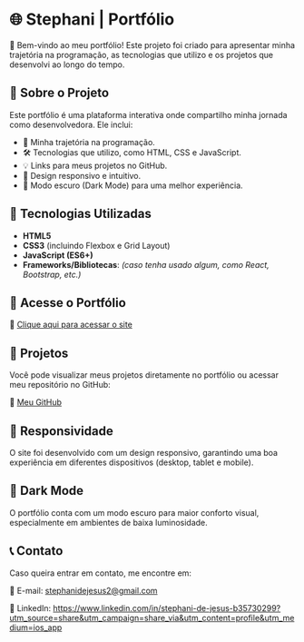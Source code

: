 # 🌐 Stephani | Portfólio  

🚀 Bem-vindo ao meu portfólio! Este projeto foi criado para apresentar minha trajetória na programação, as tecnologias que utilizo e os projetos que desenvolvi ao longo do tempo.  

## 📌 Sobre o Projeto  

Este portfólio é uma plataforma interativa onde compartilho minha jornada como desenvolvedora. Ele inclui:  

- 📖 Minha trajetória na programação.  
- 🛠️ Tecnologias que utilizo, como HTML, CSS e JavaScript.  
- 💡 Links para meus projetos no GitHub.  
- 🎨 Design responsivo e intuitivo.  
- 🌙 Modo escuro (Dark Mode) para uma melhor experiência.  

## 🚀 Tecnologias Utilizadas  

- **HTML5**  
- **CSS3** (incluindo Flexbox e Grid Layout)  
- **JavaScript (ES6+)**  
- **Frameworks/Bibliotecas**: *(caso tenha usado algum, como React, Bootstrap, etc.)*  

## 🔗 Acesse o Portfólio  

🔗 [Clique aqui para acessar o site](https://preview--bilingual-creative-space.lovable.app/)  

## 📂 Projetos  

Você pode visualizar meus projetos diretamente no portfólio ou acessar meu repositório no GitHub:  

🔗 [Meu GitHub](https://github.com/stephiiss)  

## 📱 Responsividade  

O site foi desenvolvido com um design responsivo, garantindo uma boa experiência em diferentes dispositivos (desktop, tablet e mobile).  

## 🎨 Dark Mode  

O portfólio conta com um modo escuro para maior conforto visual, especialmente em ambientes de baixa luminosidade.  

## 📞 Contato  

Caso queira entrar em contato, me encontre em:  

📧 E-mail: stephanidejesus2@gmail.com 

 💼 LinkedIn: https://www.linkedin.com/in/stephani-de-jesus-b35730299?utm_source=share&utm_campaign=share_via&utm_content=profile&utm_medium=ios_app

